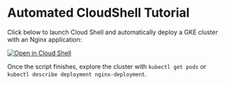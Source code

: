 # Automated CloudShell Tutorial

Click below to launch Cloud Shell and automatically deploy a GKE cluster with an Nginx application:

[![Open in Cloud Shell](https://gstatic.com/cloudssh/images/open-btn.svg)](https://shell.cloud.google.com/cloudshell/editor?cloudshell_git_repo=https://github.com/alex-akv/cloud-shell-automate.git&cloudshell_image=us-central1-docker.pkg.dev/akvelon-gke-aieco/cloudshell-demos/tutorial:latest)

Once the script finishes, explore the cluster with `kubectl get pods` or `kubectl describe deployment nginx-deployment`.